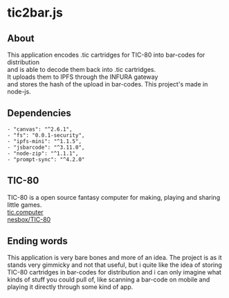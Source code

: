 # tic2bar.js

## About

This application encodes .tic cartridges for TIC-80 into bar-codes for distribution  
and is able to decode them back into .tic cartridges.  
It uploads them to IPFS through the INFURA gateway  
and stores the hash of the upload in bar-codes.
This project's made in node-js.

## Dependencies

    - "canvas": "^2.6.1",
    - "fs": "0.0.1-security",
    - "ipfs-mini": "^1.1.5",
    - "jsbarcode": "^3.11.0",
    - "node-zip": "^1.1.1",
    - "prompt-sync": "^4.2.0"

## TIC-80

TIC-80 is a open source fantasy computer for making, playing and sharing little games.  
[tic.computer](https://tic.computer/)  
[nesbox/TIC-80](https://github.com/nesbox/TIC-80)  

## Ending words

This application is very bare bones and more of an idea.
The project is as it stands very gimmicky and not that useful,
but i quite like the idea of storing TIC-80 cartridges in bar-codes
for distribution and i can only imagine what kinds of stuff you could pull of,
like scanning a bar-code on mobile and playing it directly through some kind of app.
